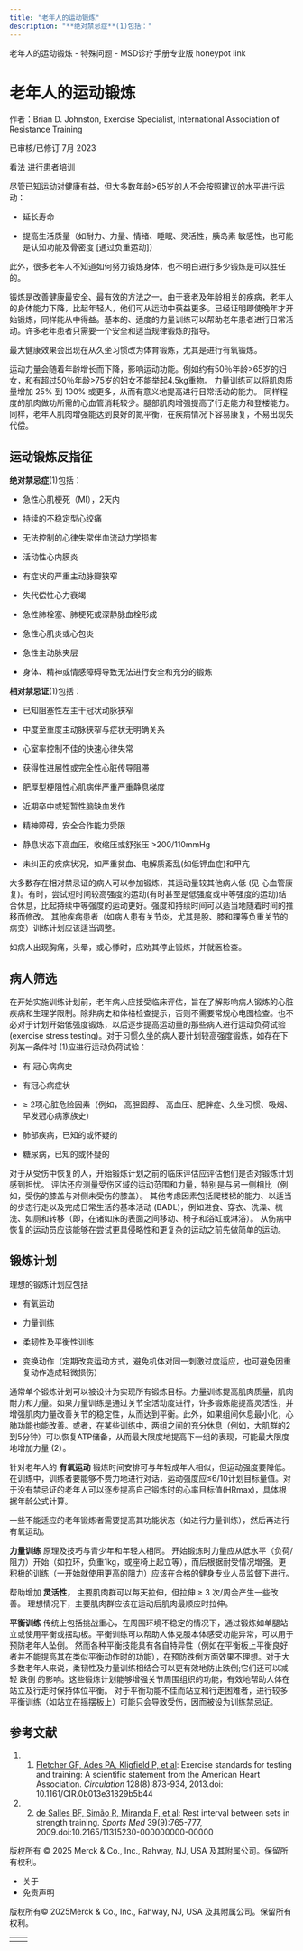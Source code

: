 ```yaml
---
title: "老年人的运动锻炼"
description: "**绝对禁忌症**(1)包括："
---
```


﻿老年人的运动锻炼 \- 特殊问题 \- MSD诊疗手册专业版 honeypot link

# 老年人的运动锻炼

作者：Brian D. Johnston, Exercise Specialist, International Association of Resistance Training

已审核/已修订 7月 2023

看法 进行患者培训

尽管已知运动对健康有益，但大多数年龄>65岁的人不会按照建议的水平进行运动：

- 延长寿命

- 提高生活质量（如耐力、力量、情绪、睡眠、灵活性，胰岛素 敏感性，也可能是认知功能及骨密度 \[通过负重运动\]）


此外，很多老年人不知道如何努力锻炼身体，也不明白进行多少锻炼是可以胜任的。

锻炼是改善健康最安全、最有效的方法之一。由于衰老及年龄相关的疾病，老年人的身体能力下降，比起年轻人，他们可从运动中获益更多。已经证明即使晚年才开始锻炼，同样能从中得益。基本的、适度的力量训练可以帮助老年患者进行日常活动。许多老年患者只需要一个安全和适当规律锻炼的指导。

最大健康效果会出现在从久坐习惯改为体育锻炼，尤其是进行有氧锻炼。

运动力量会随着年龄增长而下降，影响运动功能。例如约有50％年龄>65岁的妇女，和有超过50％年龄>75岁的妇女不能举起4.5kg重物。 力量训练可以将肌肉质量增加 25% 到 100% 或更多，从而有意义地提高进行日常活动的能力。 同样程度的肌肉做功所需的心血管消耗较少。腿部肌肉增强提高了行走能力和登楼能力。同样，老年人肌肉增强能达到良好的氮平衡，在疾病情况下容易康复，不易出现失代偿。

## 运动锻炼反指征

**绝对禁忌症**(1)包括：

- 急性心肌梗死（MI），2天内

- 持续的不稳定型心绞痛

- 无法控制的心律失常伴血流动力学损害

- 活动性心内膜炎

- 有症状的严重主动脉瓣狭窄

- 失代偿性心力衰竭

- 急性肺栓塞、肺梗死或深静脉血栓形成

- 急性心肌炎或心包炎

- 急性主动脉夹层

- 身体、精神或情感障碍导致无法进行安全和充分的锻炼


**相对禁忌证**(1)包括：

- 已知阻塞性左主干冠状动脉狭窄

- 中度至重度主动脉狭窄与症状无明确关系

- 心室率控制不佳的快速心律失常

- 获得性进展性或完全性心脏传导阻滞

- 肥厚型梗阻性心肌病伴严重严重静息梯度

- 近期卒中或短暂性脑缺血发作

- 精神障碍，安全合作能力受限

- 静息状态下高血压，收缩压或舒张压 >200/110mmHg

- 未纠正的疾病状况，如严重贫血、电解质紊乱(如低钾血症)和甲亢


大多数存在相对禁忌证的病人可以参加锻炼，其运动量较其他病人低 (见 心血管康复)。有时，尝试短时间较高强度的运动(有时甚至是低强度或中等强度的运动)结合休息，比起持续中等强度的运动更好。强度和持续时间可以适当地随着时间的推移而修改。 其他疾病患者（如病人患有关节炎，尤其是股、膝和踝等负重关节的病变）训练计划应该适当调整。

如病人出现胸痛，头晕，或心悸时，应劝其停止锻炼，并就医检查。

## 病人筛选

在开始实施训练计划前，老年病人应接受临床评估，旨在了解影响病人锻炼的心脏疾病和生理学限制。除非病史和体格检查提示，否则不需要常规心电图检查。也不必对于计划开始低强度锻炼，以后逐步提高运动量的那些病人进行运动负荷试验(exercise stress testing)。对于习惯久坐的病人要计划较高强度锻炼，如存在下列某一条件时 (1)应进行运动负荷试验：

- 有 冠心病病史

- 有冠心病症状

- ≥ 2项心脏危险因素（例如， 高胆固醇、 高血压、肥胖症、久坐习惯、吸烟、早发冠心病家族史）

- 肺部疾病，已知的或怀疑的

- 糖尿病，已知的或怀疑的


对于从受伤中恢复的人，开始锻炼计划之前的临床评估应评估他们是否对锻炼计划感到担忧。 评估还应测量受伤区域的运动范围和力量，特别是与另一侧相比（例如，受伤的膝盖与对侧未受伤的膝盖）。 其他考虑因素包括爬楼梯的能力、以适当的步态行走以及完成日常生活的基本活动 (BADL)，例如进食、穿衣、洗澡、梳洗、如厕和转移（即，在诸如床的表面之间移动、椅子和浴缸或淋浴）。 从伤病中恢复的运动员应该能够在尝试更具侵略性和更复杂的运动之前先做简单的运动。

## 锻炼计划

理想的锻炼计划应包括

- 有氧运动

- 力量训练

- 柔韧性及平衡性训练

- 变换动作（定期改变运动方式，避免机体对同一刺激过度适应，也可避免因重复动作造成轻微损伤）


通常单个锻炼计划可以被设计为实现所有锻炼目标。力量训练提高肌肉质量，肌肉耐力和力量。如果力量训练是通过关节全活动度进行，许多锻炼能提高灵活性，并增强肌肉力量改善关节的稳定性，从而达到平衡。此外，如果组间休息最小化，心肺功能也能改善。或者，在某些训练中，两组之间的充分休息（例如，大肌群的2到5分钟）可以恢复ATP储备，从而最大限度地提高下一组的表现，可能最大限度地增加力量 (2）。

针对老年人的 **有氧运动** 锻炼时间安排可与年轻成年人相似，但运动强度要降低。在训练中，训练者要能够不费力地进行对话，运动强度应≤6/10计划目标量值。对于没有禁忌证的老年人可以逐步提高自己锻炼时的心率目标值(HRmax)，具体根据年龄公式计算。

一些不能适应的老年锻炼者需要提高其功能状态（如进行力量训练），然后再进行有氧运动。

**力量训练** 原理及技巧与青少年和年轻人相同。 开始锻炼时力量应从低水平（负荷/阻力）开始（如拉环，负重1kg，或座椅上起立等），而后根据耐受情况增强。更积极的训练（一开始就使用更高的阻力）应该在合格的健身专业人员监督下进行。

帮助增加 **灵活性，** 主要肌肉群可以每天拉伸，但拉伸 ≥ 3 次/周会产生一些改善。 理想情况下，主要肌肉群应该在运动后肌肉最顺应时拉伸。

**平衡训练** 传统上包括挑战重心，在周围环境不稳定的情况下，通过锻炼如单腿站立或使用平衡或摆动板。平衡训练可以帮助人体克服本体感受功能异常，可以用于预防老年人坠倒。 然而各种平衡技能具有各自特异性（例如在平衡板上平衡良好者并不能提高其在类似平衡动作时的功能），在预防跌倒方面效果不理想。对于大多数老年人来说，柔韧性及力量训练相结合可以更有效地防止跌倒;它们还可以减轻 跌倒 的影响。这些锻炼计划能够增强关节周围组织的功能，有效地帮助人体在站立及行走时保持体位平衡。 对于平衡功能不佳而站立和行走困难者，进行较多平衡训练（如站立在摇摆板上）可能只会导致受伤，因而被设为训练禁忌证。

## 参考文献

1. 1. [Fletcher GF, Ades PA, Kligfield P, et al](http://www.ncbi.nlm.nih.gov/pubmed/23877260): Exercise standards for testing and training: A scientific statement from the American Heart Association. _Circulation_ 128(8):873-934, 2013.doi: 10.1161/CIR.0b013e31829b5b44

2. 2. [de Salles BF, Simão R, Miranda F, et al](https://pubmed.ncbi.nlm.nih.gov/19691365/): Rest interval between sets in strength training. _Sports Med_ 39(9):765-777, 2009.doi:10.2165/11315230-000000000-00000




版权所有 © 2025
Merck & Co., Inc., Rahway, NJ, USA 及其附属公司。保留所有权利。

- 关于
- 免责声明

版权所有© 2025Merck & Co., Inc., Rahway, NJ, USA 及其附属公司。保留所有权利。

|     |     |
| --- | --- |
|  |  |